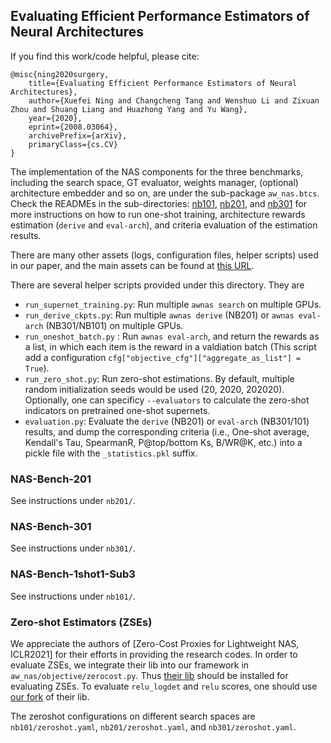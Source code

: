 Evaluating Efficient Performance Estimators of Neural Architectures
--------

If you find this work/code helpful, please cite:
```
@misc{ning2020surgery,
    title={Evaluating Efficient Performance Estimators of Neural Architectures},
    author={Xuefei Ning and Changcheng Tang and Wenshuo Li and Zixuan Zhou and Shuang Liang and Huazhong Yang and Yu Wang},
    year={2020},
    eprint={2008.03064},
    archivePrefix={arXiv},
    primaryClass={cs.CV}
}
```



The implementation of the NAS components for the three benchmarks, including the search space, GT evaluator, weights manager, (optional) architecture embedder and so on, are under the sub-package `aw_nas.btcs`. Check the READMEs in the sub-directories: [nb101](./nb101), [nb201](./nb201), and [nb301](./nb301) for more instructions on how to run one-shot training, architecture rewards estimation (`derive` and `eval-arch`), and criteria evaluation of the estimation results.



There are many other assets (logs, configuration files, helper scripts) used in our paper, and the main assets can be found at [this URL](https://cloud.tsinghua.edu.cn/d/965b3ae1f80b45e9ba21/).



There are several helper scripts provided under this directory. They are

* `run_supernet_training.py`: Run multiple `awnas search` on multiple GPUs.
* `run_derive_ckpts.py`: Run multiple `awnas derive` (NB201) or `awnas eval-arch` (NB301/NB101)   on multiple GPUs.
* `run_oneshot_batch.py` : Run `awnas eval-arch`, and return the rewards as a list, in which each item is the reward in a valdiation batch (This script add a configuration `cfg["objective_cfg"]["aggregate_as_list"] = True`).
* `run_zero_shot.py`: Run zero-shot estimations. By default, multiple random initialization seeds would be used (20, 2020, 202020). Optionally, one can specificy `--evaluators` to calculate the zero-shot indicators on pretrained one-shot supernets.
* `evaluation.py`: Evaluate the `derive` (NB201) or `eval-arch` (NB301/101) results, and dump the corresponding criteria (i.e., One-shot average, Kendall's Tau, SpearmanR, P@top/bottom Ks, B/WR@K, etc.) into a pickle file with the `_statistics.pkl` suffix.



### NAS-Bench-201

See instructions under `nb201/`.

### NAS-Bench-301
See instructions under `nb301/`.

### NAS-Bench-1shot1-Sub3

See instructions under `nb101/`.

### Zero-shot Estimators (ZSEs)

We appreciate the authors of [Zero-Cost Proxies for Lightweight NAS, ICLR2021] for their efforts in providing the research codes.
In order to evaluate ZSEs, we integrate their lib into our framework in `aw_nas/objective/zerocost.py`. Thus [their lib](https://github.com/SamsungLabs/zero-cost-nas) should be installed for evaluating ZSEs.
To evaluate `relu_logdet` and `relu` scores, one should use [our fork](https://github.com/zhouzx17/zero-cost-nas) of their lib.

The zeroshot configurations on different search spaces are `nb101/zeroshot.yaml`, `nb201/zeroshot.yaml`, and `nb301/zeroshot.yaml`.

